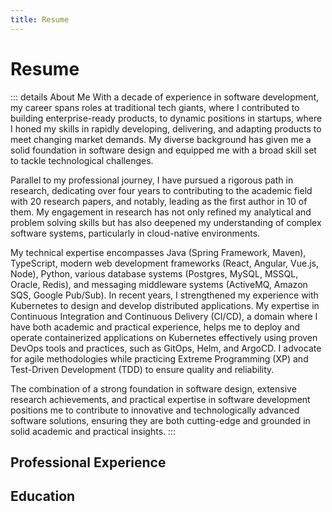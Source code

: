 ```yaml
---
title: Resume
---
```


<script setup lang="ts">
const experience = [
  {
    title: "Senior Software Engineer (Lead Platform Development)",
    subtitle: "Kipu Quantum GmbH - Full-Time",
    start: "05/2024",
    end: "Present",
    location: "Karlsruhe, Germany - Remote",
    description: `
Leading the development of the next-generation quantum computing platform "PlanQK". Our platform leverages serverless computing principles and integrates multiple quantum hardware providers, such as IBM, Rigetti, IonQ or D-Wave, through a unified Python SDK.<br>
<br>
My role is to oversee the cloud-native architecture on Kubernetes and Google Cloud, foster a culture of continuous delivery with automated deployments, and develop comprehensive operational and test automation strategies to ensure robustness, reliability, and scalability.
`
  },
  {
    title: "Senior Software Engineer (Lead Platform Development)",
    subtitle: "Anaqor - Full-Time",
    start: "07/2021",
    end: "04/2024",
    location: "Berlin, Germany - Remote",
    description: `
Engineering lead for the PlanQK Platform, a platform offering serverless computing principles that enables users to develop and operate quantum applications by using a variety of different quantum computing hardware.
<br><br>
<strong>Key achievements and learnings:</strong>
<ul>
<li>Led a team of 5 engineers to transform the platform from a research prototype to a commercial public PaaS offering.
<li>Took charge of the technical architecture and mentored the team to develop a cloud-native platform based on Kubernetes and Google Cloud.
<li>Established a continuous delivery culture while using tools for fully automated software deployments.
<li>Developed an operational strategy for the platform including monitoring, logging, and alerting to ensure its reliable operation.
<li>Implemented a comprehensive test automation strategy, covering fully automated integration, acceptance, and performance tests.
<li>Integrated 4 quantum computing hardware providers (IBM, Rigetti, IonQ, DWave) while exposing them through a unified Python SDK.
</ul>
<strong>Technologies:</strong>
Java (Spring Boot), TypeScript (Vue.js), Docker, Kubernetes, Redis, Postgres, Helm, ArgoCD, GitOps, GitHub Actions, GitLab CI, GCP, Python
`
  },
  {
    title: "Research Associate",
    subtitle: "University of Stuttgart",
    start: "04/2017",
    end: "06/2021",
    location: "Stuttgart, Germany",
    description: `
Worked as a research associate at the Institute of Architecture of Application Systems (IAAS) and contributed in my research to the field of cloud-native architectures and DevOps.
<br><br>
<strong>Key achievements and learnings:</strong>
<ul>
<li>20+ peer-reviewed <a href="/publications">publications</a>, 10 of which are first author contributions.
<li>Supervised 30+ students during their seminars and master's theses.
<li>Gained knowledge in how to build loosely-coupled, distributed systems for the cloud based on best practices and patterns.
</ul>
<strong>Technologies:</strong>
Java (Spring Boot), TypeScript (Angular), Docker, Kubernetes, Terraform, AWS
`,
  },
  {
    title: "Software Design Engineer",
    subtitle: "Hewlett Packard Enterprise - Full-Time",
    start: "02/2015",
    end: "03/2017",
    location: "Böblingen, Germany",
    description: `
<strong>Research and Development (HPE BSM Operations Manager i):</strong><br>
Contributed as Scrum Master and Full-Stack Developer to HPE's operations management solution.
<br><br>
<strong>Key achievements and learnings:</strong>
<ul>
<li>Acted as Scrum Master for a feature team of 5 engineers.
<li>Completed 2 SAFe certifications to foster an agile and customer oriented environment.
<li>Strengthened my knowledge in developing enterprise-ready Java applications supporting three different database products.
<li>Designed, developed, and maintained software feature according to customer requirements.
<li>Applied methods of modern software engineering such as code reviews, TDD, and XP.
<li>Completed the part-time M.Sc. course Services Computing at the Reutlingen University.
</ul>
<strong>Technologies:</strong>
Java (Spring Boot), Angular, Postgres, Oracle DB, MSSQL
`,
  },
  {
    title: "Software Design Engineer",
    subtitle: "Hewlett Packard Enterprise - Full-Time",
    start: "04/2010",
    end: "01/2015",
    location: "Böblingen, Germany",
    description: `
<strong>Research and Development (HPE BSM Integration Adapter):</strong>
<br>
Contributed to an application allowing to integrate third-party monitoring solutions into HPE's operations management solution.
<br><br>
<strong>Key achievements and learnings:</strong>
<ul>
<li>Led the development of 4 monitoring solution adapters to integrate different event sources (Nagios, SAP Solution Manager, Icinga, Oracle Enterprise Manager) into HPE's solution.
<li>Provided onsite support for strategic customers.
<li>Learned how develop software products at an enterprise scale that are packaged for different operating systems.
<li>Gained experience in the Java ecosystem using Spring and Maven to develop JEE and Servlet applications.
<li>Got used to work with UNIX-based operating systems, Shell/Bash scripting, and Python.
<li>Learned how to integrate software system in a loosely coupled manner using RESTful web services and JMS.
</ul>
<strong>Technologies:</strong>
Java (Spring, Maven), Apache Flex, Shell/Bash, Python
`,
  },
];

const education = [
  {
    title: "Reutlingen University",
    subtitle: "Master of Science (M.Sc.), Services Computing",
    start: "10/2014",
    end: "08/2016",
    description: `
Focus on Cloud Computing, Software Architecture, and Cloud-Native Software Engineering.
Master's thesis at the Institute of Architecture of Application Systems (University of Stuttgart).
`
  },
  {
    title: "Esslingen University",
    subtitle: "Bachelor of Engineering (B.Eng.), Information Systems (Wirtschaftsinformatik)",
    start: "10/2006",
    end: "02/2010",
    description: `
Focus on Business Process Management & Software Engineering.
Bachelor's thesis at Hewlett Packard Enterprise.
`
  },
];
</script>

# Resume

::: details About Me
With a decade of experience in software development, my career spans roles at traditional tech giants, where I contributed to building enterprise-ready products, to dynamic positions in startups, where I honed my skills in rapidly developing, delivering, and adapting products to meet changing market demands. My diverse background has given me a solid foundation in software design and equipped me with a broad skill set to tackle technological challenges.

Parallel to my professional journey, I have pursued a rigorous path in research, dedicating over four years to contributing to the academic field with 20 research papers, and notably, leading as the first author in 10 of them. My engagement in research has not only refined my analytical and problem solving skills but has also deepened my understanding of complex software systems, particularly in cloud-native environments.

My technical expertise encompasses Java (Spring Framework, Maven), TypeScript, modern web development frameworks (React, Angular, Vue.js, Node), Python, various database systems (Postgres, MySQL, MSSQL, Oracle, Redis), and messaging middleware systems (ActiveMQ, Amazon SQS, Google Pub/Sub). In recent years, I strengthened my experience with Kubernetes to design and develop distributed applications. My expertise in Continuous Integration and Continuous Delivery (CI/CD), a domain where I have both academic and practical experience, helps me to deploy and operate containerized applications on Kubernetes effectively using proven DevOps tools and practices, such as GitOps, Helm, and ArgoCD. I advocate for agile methodologies while practicing Extreme Programming (XP) and Test-Driven Development (TDD) to ensure quality and reliability.

The combination of a strong foundation in software design, extensive research achievements, and practical expertise in software development positions me to contribute to innovative and technologically advanced software solutions, ensuring they are both cutting-edge and grounded in solid academic and practical insights.
:::

## Professional Experience

<ResumeSection :items="experience"></ResumeSection>

## Education

<ResumeSection :items="education"></ResumeSection>
